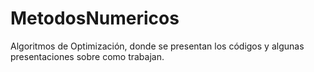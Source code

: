 # MetodosNumericos
Algoritmos de Optimización, donde se presentan los códigos y algunas presentaciones sobre como trabajan.
